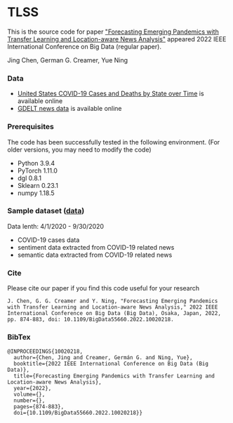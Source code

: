 # TLSS
This is the source code for paper ["Forecasting Emerging Pandemics with Transfer Learning and Location-aware News Analysis"](https://ieeexplore.ieee.org/document/10020218) appeared 2022 IEEE International Conference on Big Data (regular paper).

Jing Chen, German G. Creamer, Yue Ning

### Data
* [United States COVID-19 Cases and Deaths by State over Time](https://data.cdc.gov/Case-Surveillance/United-States-COVID-19-Cases-and-Deaths-by-State-o/9mfq-cb36) is available online
* [GDELT news data](https://www.gdeltproject.org/) is available online


### Prerequisites
The code has been successfully tested in the following environment. (For older versions, you may need to modify the code)

* Python 3.9.4
* PyTorch 1.11.0
* dgl 0.8.1
* Sklearn 0.23.1
* numpy 1.18.5


### Sample dataset ([data](./data))
Data lenth: 4/1/2020 - 9/30/2020
* COVID-19 cases data
* sentiment data extracted from COVID-19 related news
* semantic data extracted from COVID-19 related news

### Cite
Please cite our paper if you find this code useful for your research
```
J. Chen, G. G. Creamer and Y. Ning, "Forecasting Emerging Pandemics with Transfer Learning and Location-aware News Analysis," 2022 IEEE International Conference on Big Data (Big Data), Osaka, Japan, 2022, pp. 874-883, doi: 10.1109/BigData55660.2022.10020218.
```


### BibTex
```
@INPROCEEDINGS{10020218,
  author={Chen, Jing and Creamer, Germán G. and Ning, Yue},
  booktitle={2022 IEEE International Conference on Big Data (Big Data)}, 
  title={Forecasting Emerging Pandemics with Transfer Learning and Location-aware News Analysis}, 
  year={2022},
  volume={},
  number={},
  pages={874-883},
  doi={10.1109/BigData55660.2022.10020218}}
```

